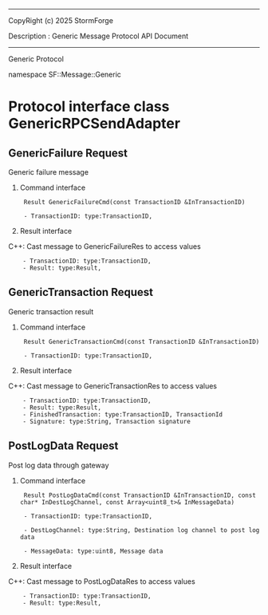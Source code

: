 ﻿***
 
 CopyRight (c) 2025 StormForge
 
 Description : Generic Message Protocol API Document

***



Generic Protocol

namespace SF::Message::Generic


# Protocol interface class GenericRPCSendAdapter
## GenericFailure Request
Generic failure message

1. Command interface

        Result GenericFailureCmd(const TransactionID &InTransactionID)

		- TransactionID: type:TransactionID, 

2. Result interface

C++: Cast message to GenericFailureRes to access values


		- TransactionID: type:TransactionID, 
		- Result: type:Result, 


## GenericTransaction Request
Generic transaction result

1. Command interface

        Result GenericTransactionCmd(const TransactionID &InTransactionID)

		- TransactionID: type:TransactionID, 

2. Result interface

C++: Cast message to GenericTransactionRes to access values


		- TransactionID: type:TransactionID, 
		- Result: type:Result, 
		- FinishedTransaction: type:TransactionID, TransactionId
		- Signature: type:String, Transaction signature


## PostLogData Request
Post log data through gateway

1. Command interface

        Result PostLogDataCmd(const TransactionID &InTransactionID, const char* InDestLogChannel, const Array<uint8_t>& InMessageData)

		- TransactionID: type:TransactionID, 

		- DestLogChannel: type:String, Destination log channel to post log data

		- MessageData: type:uint8, Message data

2. Result interface

C++: Cast message to PostLogDataRes to access values


		- TransactionID: type:TransactionID, 
		- Result: type:Result, 








